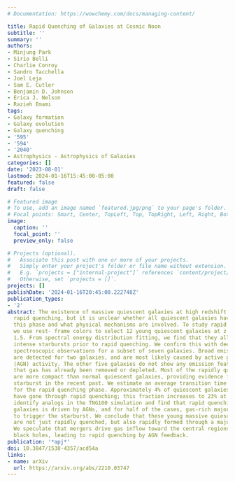 ```yaml
---
# Documentation: https://wowchemy.com/docs/managing-content/

title: Rapid Quenching of Galaxies at Cosmic Noon
subtitle: ''
summary: ''
authors:
- Minjung Park
- Sirio Belli
- Charlie Conroy
- Sandro Tacchella
- Joel Leja
- Sam E. Cutler
- Benjamin D. Johnson
- Erica J. Nelson
- Razieh Emami
tags:
- Galaxy formation
- Galaxy evolution
- Galaxy quenching
- '595'
- '594'
- '2040'
- Astrophysics - Astrophysics of Galaxies
categories: []
date: '2023-08-01'
lastmod: 2024-01-16T15:45:00-05:00
featured: false
draft: false

# Featured image
# To use, add an image named `featured.jpg/png` to your page's folder.
# Focal points: Smart, Center, TopLeft, Top, TopRight, Left, Right, BottomLeft, Bottom, BottomRight.
image:
  caption: ''
  focal_point: ''
  preview_only: false

# Projects (optional).
#   Associate this post with one or more of your projects.
#   Simply enter your project's folder or file name without extension.
#   E.g. `projects = ["internal-project"]` references `content/project/deep-learning/index.md`.
#   Otherwise, set `projects = []`.
projects: []
publishDate: '2024-01-16T20:45:00.222748Z'
publication_types:
- '2'
abstract: The existence of massive quiescent galaxies at high redshift seems to require
  rapid quenching, but it is unclear whether all quiescent galaxies have gone through
  this phase and what physical mechanisms are involved. To study rapid quenching,
  we use rest- frame colors to select 12 young quiescent galaxies at z åisebox-0.5ex~
  1.5. From spectral energy distribution fitting, we find that they all experienced
  intense starbursts prior to rapid quenching. We confirm this with deep Magellan/FIRE
  spectroscopic observations for a subset of seven galaxies. Broad emission lines
  are detected for two galaxies, and are most likely caused by active galactic nucleus
  (AGN) activity. The other five galaxies do not show any emission features, suggesting
  that gas has already been removed or depleted. Most of the rapidly quenched galaxies
  are more compact than normal quiescent galaxies, providing evidence for a central
  starburst in the recent past. We estimate an average transition time of 300 Myr
  for the rapid quenching phase. Approximately 4% of quiescent galaxies at z = 1.5
  have gone through rapid quenching; this fraction increases to 23% at z = 2.2. We
  identify analogs in the TNG100 simulation and find that rapid quenching for these
  galaxies is driven by AGNs, and for half of the cases, gas-rich major mergers seem
  to trigger the starburst. We conclude that these young massive quiescent galaxies
  are not just rapidly quenched, but also rapidly formed through a major starburst.
  We speculate that mergers drive gas inflow toward the central regions and grow supermassive
  black holes, leading to rapid quenching by AGN feedback.
publication: '*apj*'
doi: 10.3847/1538-4357/acd54a
links:
- name: arXiv
  url: https://arxiv.org/abs/2210.03747
---
```

